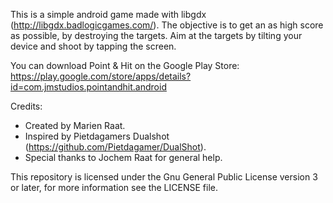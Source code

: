 This is a simple android game made with libgdx (http://libgdx.badlogicgames.com/). The objective is to get an as high score as possible, by destroying the targets. Aim at the targets by tilting your device and shoot by tapping the screen.

You can download Point & Hit on the Google Play Store: https://play.google.com/store/apps/details?id=com.jmstudios.pointandhit.android

Credits:
* Created by Marien Raat.
* Inspired by Pietdagamers Dualshot (https://github.com/Pietdagamer/DualShot).
* Special thanks to Jochem Raat for general help.

This repository is licensed under the Gnu General Public License version 3 or later, for more information see the LICENSE file.
